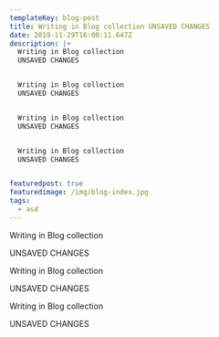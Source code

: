 ```yaml
---
templateKey: blog-post
title: Writing in Blog collection UNSAVED CHANGES
date: 2019-11-29T16:00:11.647Z
description: |+
  Writing in Blog collection
  UNSAVED CHANGES


  Writing in Blog collection
  UNSAVED CHANGES


  Writing in Blog collection
  UNSAVED CHANGES


  Writing in Blog collection
  UNSAVED CHANGES


featuredpost: true
featuredimage: /img/blog-index.jpg
tags:
  - asd
---
```

Writing in Blog collection

UNSAVED CHANGES





Writing in Blog collection

UNSAVED CHANGES





Writing in Blog collection

UNSAVED CHANGES
